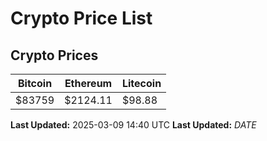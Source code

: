 # Crypto Price List

## Crypto Prices
| Bitcoin | Ethereum | Litecoin |
| ------- | -------- | -------- |
| $83759 | $2124.11 | $98.88 |
**Last Updated:** 2025-03-09 14:40 UTC
**Last Updated:** $DATE$
